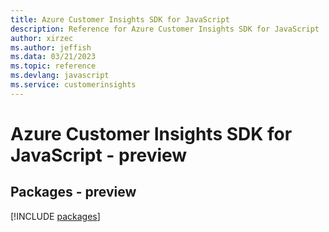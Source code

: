 ```yaml
---
title: Azure Customer Insights SDK for JavaScript
description: Reference for Azure Customer Insights SDK for JavaScript
author: xirzec
ms.author: jeffish
ms.data: 03/21/2023
ms.topic: reference
ms.devlang: javascript
ms.service: customerinsights
---
```

# Azure Customer Insights SDK for JavaScript - preview
## Packages - preview
[!INCLUDE [packages](customer-insights-index.md)]